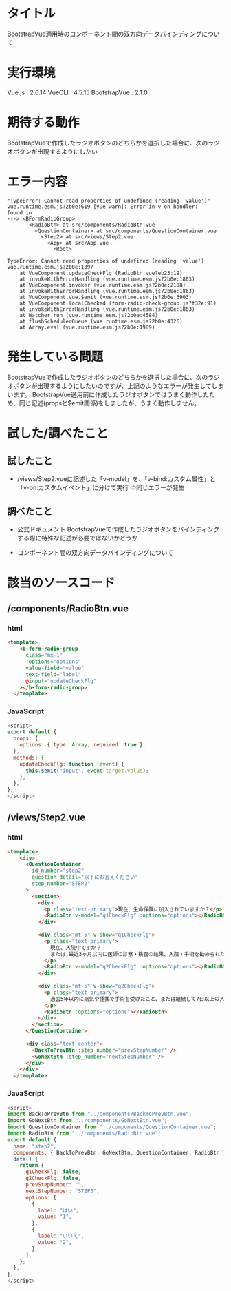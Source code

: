 # タイトル
BootstrapVue適用時のコンポーネント間の双方向データバインディングについて


# 実行環境
Vue.js : 2.6.14
VueCLI : 4.5.15
BootstrapVue : 2.1.0


# 期待する動作
BootstrapVueで作成したラジオボタンのどちらかを選択した場合に、次のラジオボタンが出現するようにしたい


# エラー内容
```
"TypeError: Cannot read properties of undefined (reading 'value')" vue.runtime.esm.js?2b0e:619 [Vue warn]: Error in v-on handler: 
found in
---> <BFormRadioGroup>
       <RadioBtn> at src/components/RadioBtn.vue
         <QuestionContainer> at src/components/QuestionContainer.vue
           <Step2> at src/views/Step2.vue
             <App> at src/App.vue
               <Root>

TypeError: Cannot read properties of undefined (reading 'value') vue.runtime.esm.js?2b0e:1897 
    at VueComponent.updateCheckFlg (RadioBtn.vue?eb23:19)
    at invokeWithErrorHandling (vue.runtime.esm.js?2b0e:1863)
    at VueComponent.invoker (vue.runtime.esm.js?2b0e:2188)
    at invokeWithErrorHandling (vue.runtime.esm.js?2b0e:1863)
    at VueComponent.Vue.$emit (vue.runtime.esm.js?2b0e:3903)
    at VueComponent.localChecked (form-radio-check-group.js?f32e:91)
    at invokeWithErrorHandling (vue.runtime.esm.js?2b0e:1863)
    at Watcher.run (vue.runtime.esm.js?2b0e:4584)
    at flushSchedulerQueue (vue.runtime.esm.js?2b0e:4326)
    at Array.eval (vue.runtime.esm.js?2b0e:1989)
```


# 発生している問題
BootstrapVueで作成したラジオボタンのどちらかを選択した場合に、次のラジオボタンが出現するようにしたいのですが、上記のようなエラーが発生してしまいます。
BootstrapVue適用前に作成したラジオボタンではうまく動作したため、同じ記述(propsと$emit関係)をしましたが、うまく動作しません。


# 試した/調べたこと
## 試したこと
* /views/Step2.vueに記述した「v-model」を、「v-bind:カスタム属性」と「v-on:カスタムイベント」に分けて実行
 ⇨同じエラーが発生

## 調べたこと
* 公式ドキュメント
 BootstrapVueで作成したラジオボタンをバインディングする際に特殊な記述が必要ではないかどうか

* コンポーネント間の双方向データバインディングについて


# 該当のソースコード
## /components/RadioBtn.vue
### html
```html
<template>
    <b-form-radio-group
      class="mx-1"
      :options="options"
      value-field="value"
      text-field="label"
      @input="updateCheckFlg"
    ></b-form-radio-group>
  </template>
   ```
  
  ### JavaScript
  ```JavaScript
  <script>
  export default {
    props: {
      options: { type: Array, required: true },
    },
    methods: {
      updateCheckFlg: function (event) {
        this.$emit("input", event.target.value);
      },
    },
  };
  </script>
```
 

## /views/Step2.vue
### html
```html
<template>
    <div>
      <QuestionContainer
        id_number="step2"
        question_detail="以下にお答えください"
        step_number="STEP2"
      >
        <section>
          <div>
            <p class="text-primary">現在、生命保険に加入されていますか？</p>
            <RadioBtn v-model="q1CheckFlg" :options="options"></RadioBtn>
          </div>
  
          <div class="mt-5" v-show="q1CheckFlg">
            <p class="text-primary">
              現在、入院中ですか？
              または,最近3ヶ月以内に医師の診察・検査の結果、入院・手術を勧められたことはありますか？
            </p>
            <RadioBtn v-model="q2CheckFlg" :options="options"></RadioBtn>
          </div>
  
          <div class="mt-5" v-show="q2CheckFlg">
            <p class="text-primary">
              過去5年以内に病気や怪我で手術を受けたこと、または継続して7日以上の入院をしたことがありますか？
            </p>
            <RadioBtn :options="options"></RadioBtn>
          </div>
        </section>
      </QuestionContainer>
  
      <div class="text-center">
        <BackToPrevBtn :step_number="prevStepNumber" />
        <GoNextBtn :step_number="nextStepNumber" />
      </div>
    </div>
  </template>
  ```
  
  ### JavaScript
  ```JavaScript
  <script>
  import BackToPrevBtn from "../components/BackToPrevBtn.vue";
  import GoNextBtn from "../components/GoNextBtn.vue";
  import QuestionContainer from "../components/QuestionContainer.vue";
  import RadioBtn from "../components/RadioBtn.vue";
  export default {
    name: "step2",
    components: { BackToPrevBtn, GoNextBtn, QuestionContainer, RadioBtn },
    data() {
      return {
        q1CheckFlg: false,
        q2CheckFlg: false,
        prevStepNumber: "",
        nextStepNumber: "STEP3",
        options: [
          {
            label: "はい",
            value: "1",
          },
          {
            label: "いいえ",
            value: "2",
          },
        ],
      };
    },
  };
  </script>
```